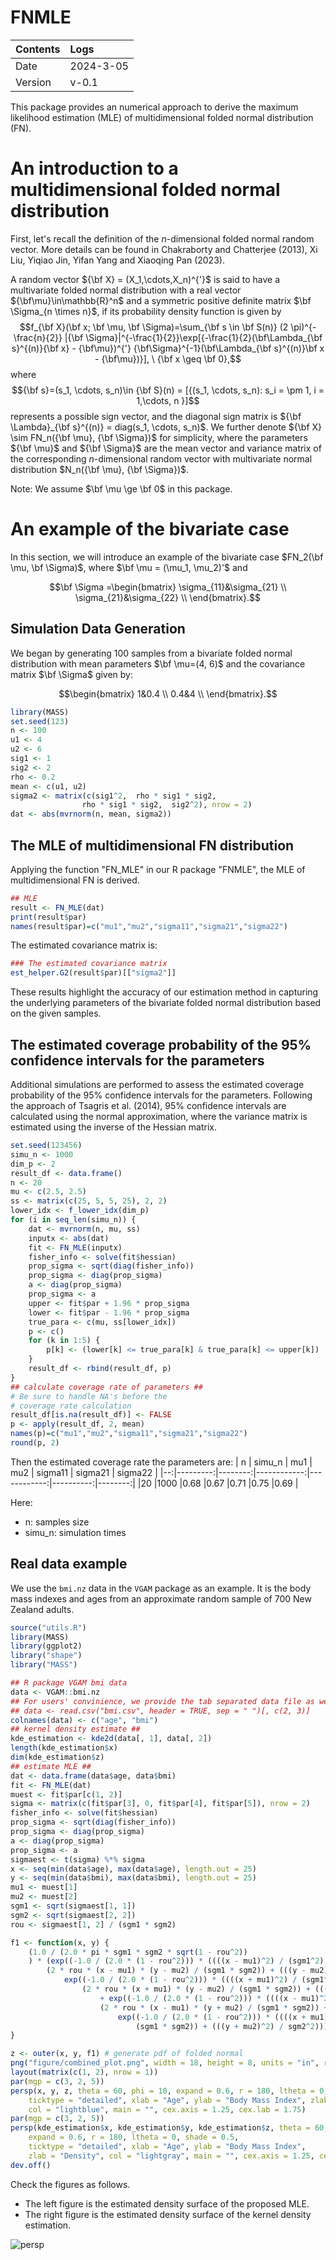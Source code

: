 # FNMLE

| Contents | Logs |
|:---------|:-----|
| Date | 2024-3-05 | 
| Version | v-0.1 |

This package provides an numerical approach to derive the maximum likelihood estimation (MLE) of multidimensional folded normal distribution (FN).

# An introduction to a multidimensional folded normal distribution
First, let's recall the definition of the $n$-dimensional folded normal random vector. More details can be found in Chakraborty and Chatterjee (2013), Xi Liu, Yiqiao Jin, Yifan Yang and Xiaoqing Pan (2023).

A random vector ${\bf X} = (X_1,\cdots,X_n)^{'}$ is said to have a multivariate folded normal distribution with a real vector ${\bf\mu}\in\mathbb{R}^n$ and a symmetric positive definite matrix $\bf \Sigma_{n \times n}$,
if its probability density function is given by
$$f_{\bf X}(\bf x; \bf \mu, \bf \Sigma)=\sum_{\bf s \in \bf S(n)} (2 \pi)^{-\frac{n}{2}} |{\bf \Sigma}|^{-\frac{1}{2}}\exp[{-\frac{1}{2}(\bf\Lambda_{\bf s}^{(n)}{\bf x} - {\bf\mu})^{'} {\bf\Sigma}^{-1}(\bf\Lambda_{\bf s}^{(n)}\bf x - {\bf\mu})}],  \  {\bf x \geq \bf 0},$$
where 
$${\bf s}=(s_1, \cdots, s_n)\in {\bf S}(n) = [{(s_1, \cdots, s_n): s_i = \pm 1, i = 1,\cdots, n }]$$ 
represents a possible sign vector, and the diagonal sign matrix is ${\bf \Lambda}_{\bf s}^{(n)} = diag(s_1, \cdots, s_n)$. 
We further denote ${\bf X} \sim FN_n({\bf \mu}, {\bf \Sigma})$ for simplicity, where the parameters ${\bf \mu}$ and ${\bf \Sigma}$ are the mean vector and variance matrix of the corresponding $n$-dimensional random vector with multivariate normal distribution $N_n({\bf \mu}, {\bf \Sigma})$.

Note: We assume $\bf \mu \ge \bf 0$ in this package. 


# An example of the bivariate case
In this section, we will introduce an example of the bivariate case $FN_2(\bf \mu, \bf \Sigma)$, where $\bf \mu = (\mu_1, \mu_2)'$ and 

$$\bf \Sigma =\begin{bmatrix}
\sigma_{11}&\sigma_{21} \\
\sigma_{21}&\sigma_{22} \\
\end{bmatrix}.$$


## Simulation Data Generation

We began by generating 100 samples from a bivariate folded normal distribution with mean parameters $\bf \mu=(4, 6)$ and the covariance matrix $\bf \Sigma$ given by:

$$\begin{bmatrix}
1&0.4 \\
0.4&4 \\
\end{bmatrix}.$$

```r
library(MASS)
set.seed(123)
n <- 100
u1 <- 4
u2 <- 6
sig1 <- 1
sig2 <- 2
rho <- 0.2
mean <- c(u1, u2)
sigma2 <- matrix(c(sig1^2,  rho * sig1 * sig2,
                rho * sig1 * sig2,  sig2^2), nrow = 2)
dat <- abs(mvrnorm(n, mean, sigma2))
```
## The MLE of multidimensional FN distribution
Applying the function "FN_MLE" in our R package "FNMLE", the MLE of multidimensional FN is derived.
```r
## MLE
result <- FN_MLE(dat)
print(result$par)
names(result$par)=c("mu1","mu2","sigma11","sigma21","sigma22")
```

The estimated covariance matrix is:
```r
### The estimated covariance matrix
est_helper.G2(result$par)[["sigma2"]]
```

These results highlight the accuracy of our estimation method in capturing the underlying parameters of the bivariate folded normal distribution based on the given samples.

## The estimated coverage probability of the 95% confidence intervals for the parameters
Additional simulations are performed to assess the estimated coverage probability of the $95\%$ confidence intervals for the parameters.
Following the approach of Tsagris et al. (2014), $95\%$ confidence intervals are calculated using the normal approximation, where the variance matrix is estimated using the inverse of the Hessian matrix.
```r
set.seed(123456)
simu_n <- 1000
dim_p <- 2
result_df <- data.frame()
n <- 20
mu <- c(2.5, 2.5)
ss <- matrix(c(25, 5, 5, 25), 2, 2)
lower_idx <- f_lower_idx(dim_p)
for (i in seq_len(simu_n)) {
    dat <- mvrnorm(n, mu, ss)
    inputx <- abs(dat)
    fit <- FN_MLE(inputx)
    fisher_info <- solve(fit$hessian)
    prop_sigma <- sqrt(diag(fisher_info))
    prop_sigma <- diag(prop_sigma)
    a <- diag(prop_sigma)
    prop_sigma <- a
    upper <- fit$par + 1.96 * prop_sigma
    lower <- fit$par - 1.96 * prop_sigma
    true_para <- c(mu, ss[lower_idx])
    p <- c()
    for (k in 1:5) {
        p[k] <- (lower[k] <= true_para[k] & true_para[k] <= upper[k])
    }
    result_df <- rbind(result_df, p)
}
## calculate coverage rate of parameters ##
# Be sure to handle NA's before the
# coverage rate calculation
result_df[is.na(result_df)] <- FALSE
p <- apply(result_df, 2, mean)
names(p)=c("mu1","mu2","sigma11","sigma21","sigma22")
round(p, 2)
```

Then the estimated coverage rate the parameters are:
| n | simu_n   |   mu1   |     mu2     |   sigma11   | sigma21   | sigma22 |
|--:|---------:|--------:|------------:|------------:|----------:|--------:|
|20 |1000      |0.68     |0.67         |0.71         |0.75       |0.69     |

Here:
- n: samples size
- simu_n: simulation times

## Real data example

We use the `bmi.nz` data in the `VGAM` package as an example. It is the body mass indexes and ages from an approximate random sample of 700 New Zealand adults.


```r
source("utils.R")
library(MASS)
library(ggplot2)
library("shape")
library("MASS")

## R package VGAM bmi data
data <- VGAM::bmi.nz
## For users' convinience, we provide the tab separated data file as well
## data <- read.csv("bmi.csv", header = TRUE, sep = " ")[, c(2, 3)]
colnames(data) <- c("age", "bmi")
## kernel density estimate ##
kde_estimation <- kde2d(data[, 1], data[, 2])
length(kde_estimation$x)
dim(kde_estimation$z)
## estimate MLE ##
dat <- data.frame(data$age, data$bmi)
fit <- FN_MLE(dat)
muest <- fit$par[c(1, 2)]
sigma <- matrix(c(fit$par[3], 0, fit$par[4], fit$par[5]), nrow = 2)
fisher_info <- solve(fit$hessian)
prop_sigma <- sqrt(diag(fisher_info))
prop_sigma <- diag(prop_sigma)
a <- diag(prop_sigma)
prop_sigma <- a
sigmaest <- t(sigma) %*% sigma
x <- seq(min(data$age), max(data$age), length.out = 25)
y <- seq(min(data$bmi), max(data$bmi), length.out = 25)
mu1 <- muest[1]
mu2 <- muest[2]
sgm1 <- sqrt(sigmaest[1, 1])
sgm2 <- sqrt(sigmaest[2, 2])
rou <- sigmaest[1, 2] / (sgm1 * sgm2)

f1 <- function(x, y) {
    (1.0 / (2.0 * pi * sgm1 * sgm2 * sqrt(1 - rou^2))
    ) * (exp((-1.0 / (2.0 * (1 - rou^2))) * ((((x - mu1)^2) / (sgm1^2)) - 
        (2 * rou * (x - mu1) * (y - mu2) / (sgm1 * sgm2)) + (((y - mu2)^2) / sgm2^2))) + 
            exp((-1.0 / (2.0 * (1 - rou^2))) * ((((x + mu1)^2) / (sgm1^2)) - 
                (2 * rou * (x + mu1) * (y - mu2) / (sgm1 * sgm2)) + (((y - mu2)^2) / sgm2^2)))
                    + exp((-1.0 / (2.0 * (1 - rou^2))) * ((((x - mu1)^2) / (sgm1^2)) - 
                    (2 * rou * (x - mu1) * (y + mu2) / (sgm1 * sgm2)) + (((y + mu2)^2) / sgm2^2))) + 
                        exp((-1.0 / (2.0 * (1 - rou^2))) * ((((x + mu1)^2) / (sgm1^2)) - (2 * rou * (x + mu1) * (y + mu2) / 
                            (sgm1 * sgm2)) + (((y + mu2)^2) / sgm2^2))))
}

z <- outer(x, y, f1) # generate pdf of folded normal
png("figure/combined_plot.png", width = 18, height = 8, units = "in", res = 300)
layout(matrix(c(1, 2), nrow = 1))
par(mgp = c(3, 2, 5))
persp(x, y, z, theta = 60, phi = 10, expand = 0.6, r = 180, ltheta = 0, shade = 0.5,
    ticktype = "detailed", xlab = "Age", ylab = "Body Mass Index", zlab = "Density",
    col = "lightblue", main = "", cex.axis = 1.25, cex.lab = 1.75)
par(mgp = c(3, 2, 5))
persp(kde_estimation$x, kde_estimation$y, kde_estimation$z, theta = 60, phi = 10,
    expand = 0.6, r = 180, ltheta = 0, shade = 0.5,
    ticktype = "detailed", xlab = "Age", ylab = "Body Mass Index",
    zlab = "Density", col = "lightgray", main = "", cex.axis = 1.25, cex.lab = 1.75)
dev.off()
```

Check the figures as follows. 

- The left figure is the estimated density surface of the proposed MLE. 
- The right figure is the estimated density surface of the kernel density estimation.


![persp](./figure/combined_plot.png)

